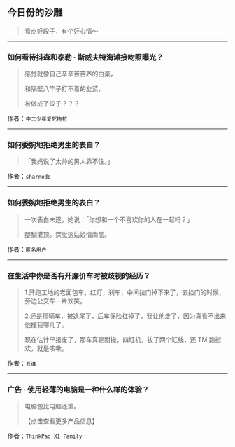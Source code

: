 ## 今日份的沙雕

> 看点好段子，有个好心情～


 
---

### 如何看待抖森和泰勒 · 斯威夫特海滩接吻照曝光？

> 感觉就像自己辛辛苦苦养的白菜，
> 
> 和隔壁八竿子打不着的韭菜，
> 
> 被做成了饺子？？？


作者：`中二少年爱死拖拉`

---

### 如何委婉地拒绝男生的表白？

> 「我妈说了太帅的男人靠不住。」


作者：`sharnodo`

---

### 如何委婉地拒绝男生的表白？

> 一次表白未遂，她说：「你想和一个不喜欢你的人在一起吗？」
> 
> 醍醐灌顶。深觉这姑娘情商高。


作者：`匿名用户`

---

### 在生活中你是否有开廉价车时被歧视的经历？

> 1.开跑工地的老面包车。红灯，刹车，中间拉门掉下来了，去捡门的时候，旁边公交车一片欢笑。
> 
> 2.还是那辆车，被追尾了，后车保险杠掉了，我让他走了，因为真看不出来他撞我哪儿了。
> 
> 现在估计早报废了，那车真是耐操，四缸机，拔了两个缸线，还 TM 跑挺欢，就是咳嗽。


作者：`甚谁`

---

### 广告 · 使用轻薄的电脑是一种什么样的体验？

> 电脑包比电脑还重。
> 
> 【点击查看更多产品信息】


作者：`ThinkPad X1 Family`